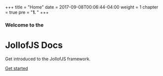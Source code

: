 +++
title = "Home"
date =  2017-09-08T00:06:44-04:00
weight = 1
chapter = true
pre = "<b>1. </b>"
+++


### Welcome to the

# JollofJS Docs

Get introduced to the JollofJS framework.


[Get started](/basics/introduction)